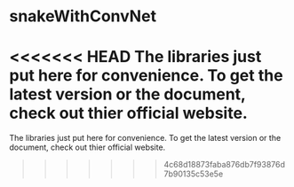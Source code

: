 # snakeWithConvNet
<<<<<<< HEAD
The libraries just put here for convenience. To get the latest version or the  document, check out thier official website.
=======
The libraries just put here for convenience. To get the latest version or the  document, check out thier official website.
>>>>>>> 4c68d18873faba876db7f93876d7b90135c53e5e
